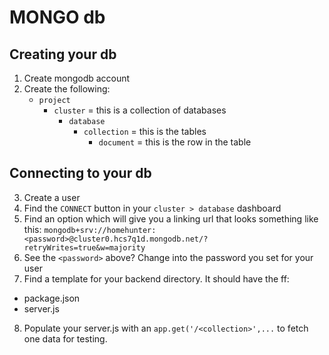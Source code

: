 # MONGO db

## Creating your db
1. Create  mongodb account
2. Create the following:
    - `project` 
        - `cluster` = this is a collection of databases
            - `database`
                - `collection` = this is the tables
                    - `document` = this is the row in the table

## Connecting to your db
3. Create a user
4. Find the `CONNECT` button in your `cluster > database` dashboard
5. Find an option which will give you a linking url that looks something like this:
```mongodb+srv://homehunter:<password>@cluster0.hcs7q1d.mongodb.net/?retryWrites=true&w=majority```
6. See the `<password>` above? Change into the password you set for your user
7. Find a template for your backend directory. It should have the ff:
 - package.json
 - server.js
8. Populate your server.js with an `app.get('/<collection>',...` to fetch one data for testing.

